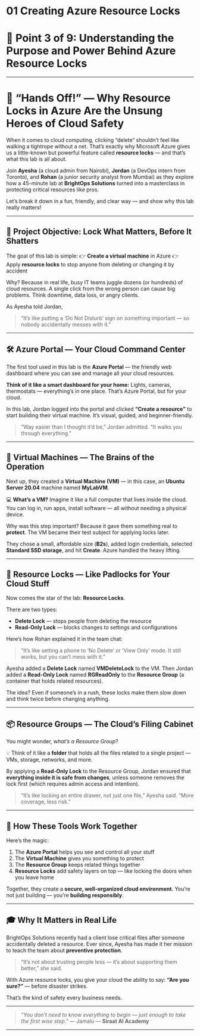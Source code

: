 # 01 Creating Azure Resource Locks

# 🔹 Point 3 of 9: Understanding the Purpose and Power Behind Azure Resource Locks

---

# 🔐 **“Hands Off!” — Why Resource Locks in Azure Are the Unsung Heroes of Cloud Safety**

When it comes to cloud computing, clicking “delete” shouldn’t feel like walking a tightrope without a net. That’s exactly why Microsoft Azure gives us a little-known but powerful feature called **resource locks** — and that’s what this lab is all about.

Join **Ayesha** (a cloud admin from Nairobi), **Jordan** (a DevOps intern from Toronto), and **Rohan** (a junior security analyst from Mumbai) as they explore how a 45-minute lab at **BrightOps Solutions** turned into a masterclass in protecting critical resources like pros.

Let’s break it down in a fun, friendly, and clear way — and show why this lab really matters!

---

## 🎯 **Project Objective: Lock What Matters, Before It Shatters**

The goal of this lab is simple:
👉 **Create a virtual machine** in Azure
👉 Apply **resource locks** to stop anyone from deleting or changing it by accident

Why? Because in real life, busy IT teams juggle dozens (or hundreds) of cloud resources. A single click from the wrong person can cause big problems. Think downtime, data loss, or angry clients.

As Ayesha told Jordan,

> “It’s like putting a ‘Do Not Disturb’ sign on something important — so nobody accidentally messes with it.”

---

## 🛠️ **Azure Portal — Your Cloud Command Center**

The first tool used in this lab is the **Azure Portal** — the friendly web dashboard where you can see and manage all your cloud resources.

**Think of it like a smart dashboard for your home:**
Lights, cameras, thermostats — everything’s in one place. That’s Azure Portal, but for your cloud.

In this lab, Jordan logged into the portal and clicked **“Create a resource”** to start building their virtual machine. It’s visual, guided, and beginner-friendly.

> “Way easier than I thought it’d be,” Jordan admitted. “It walks you through everything.”

---

## 🧱 **Virtual Machines — The Brains of the Operation**

Next up, they created a **Virtual Machine (VM)** — in this case, an **Ubuntu Server 20.04** machine named **MyLabVM**.

💻 **What’s a VM?**
Imagine it like a full computer that lives inside the cloud. You can log in, run apps, install software — all without needing a physical device.

Why was this step important? Because it gave them something real to **protect**. The VM became their test subject for applying locks later.

They chose a small, affordable size (**B2s**), added login credentials, selected **Standard SSD storage**, and hit **Create**. Azure handled the heavy lifting.

---

## 🔐 **Resource Locks — Like Padlocks for Your Cloud Stuff**

Now comes the star of the lab: **Resource Locks**.

There are two types:

* **Delete Lock** — stops people from deleting the resource
* **Read-Only Lock** — blocks changes to settings and configurations

Here’s how Rohan explained it in the team chat:

> “It’s like setting a phone to ‘No Delete’ or ‘View Only’ mode. It still works, but you can’t mess with it.”

Ayesha added a **Delete Lock** named **VMDeleteLock** to the VM. Then Jordan added a **Read-Only Lock** named **RGReadOnly** to the **Resource Group** (a container that holds related resources).

The idea? Even if someone’s in a rush, these locks make them slow down and think twice before changing anything.

---

## 📦 **Resource Groups — The Cloud’s Filing Cabinet**

You might wonder, *what’s a Resource Group*?

💡 Think of it like a **folder** that holds all the files related to a single project — VMs, storage, networks, and more.

By applying a **Read-Only Lock** to the Resource Group, Jordan ensured that **everything inside it is safe from changes**, unless someone removes the lock first (which requires admin access and intention).

> “It’s like locking an entire drawer, not just one file,” Ayesha said. “More coverage, less risk.”

---

## 🤝 **How These Tools Work Together**

Here’s the magic:

1. The **Azure Portal** helps you see and control all your stuff
2. The **Virtual Machine** gives you something to protect
3. The **Resource Group** keeps related things together
4. **Resource Locks** add safety layers on top — like locking the doors when you leave home

Together, they create a **secure, well-organized cloud environment**. You’re not just building — you’re **building responsibly**.

---

## 🎓 **Why It Matters in Real Life**

BrightOps Solutions recently had a client lose critical files after someone accidentally deleted a resource. Ever since, Ayesha has made it her mission to teach the team about **preventive protection**.

> “It’s not about trusting people less — it’s about supporting them better,” she said.

With Azure resource locks, you give your cloud the ability to say:
**“Are you sure?”** — before disaster strikes.

That’s the kind of safety every business needs.

---

> *"You don’t need to know everything to begin — just enough to take the first wise step."*
> — Jamalu
> — **Siraat AI Academy**

---


